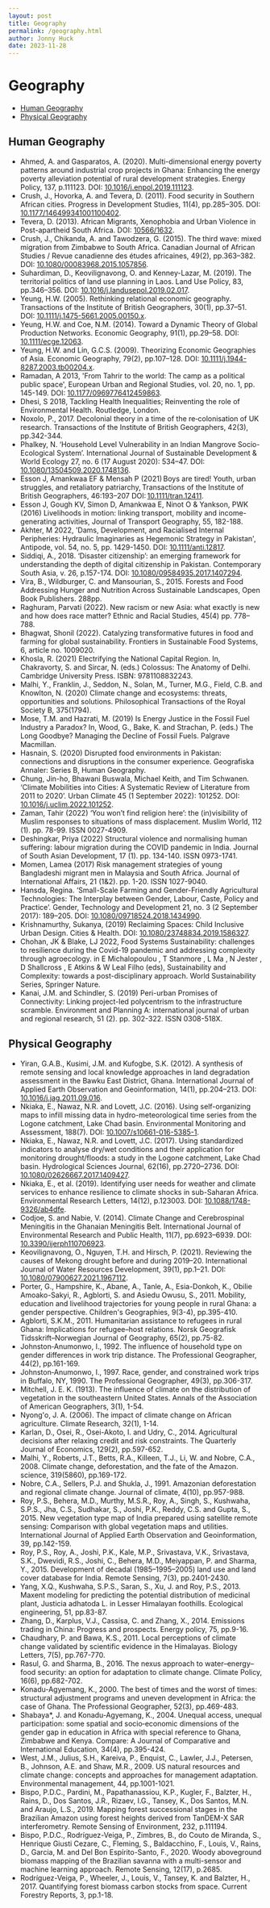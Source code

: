 ```yaml
---
layout: post
title: Geography
permalink: /geography.html
author: Jonny Huck
date: 2023-11-28
---
```


# Geography

* [Human Geography](#human-geography)
* [Physical Geography](#physical-geography)

## Human Geography
* Ahmed, A. and Gasparatos, A. (2020). Multi-dimensional energy poverty patterns around industrial crop projects in Ghana: Enhancing the energy poverty alleviation potential of rural development strategies. Energy Policy, 137, p.111123. DOI: [10.1016/j.enpol.2019.111123](https://www.sciencedirect.com/science/article/abs/pii/S0301421519307104).
* Crush, J., Hovorka, A. and Tevera, D. (2011). Food security in Southern African cities. Progress in Development Studies, 11(4), pp.285–305. DOI: [10.1177/146499341001100402](https://journals.sagepub.com/doi/10.1177/146499341001100402).
* Tevera, D. (2013). African Migrants, Xenophobia and Urban Violence in Post-apartheid South Africa. DOI: [10566/1632](https://repository.uwc.ac.za/xmlui/handle/10566/1632?show=full). 
* Crush, J., Chikanda, A. and Tawodzera, G. (2015). The third wave: mixed migration from Zimbabwe to South Africa. Canadian Journal of African Studies / Revue canadienne des études africaines, 49(2), pp.363–382. DOI: [10.1080/00083968.2015.1057856](https://www.tandfonline.com/doi/abs/10.1080/00083968.2015.1057856?journalCode=rcas20).
* Suhardiman, D., Keovilignavong, O. and Kenney-Lazar, M. (2019). The territorial politics of land use planning in Laos. Land Use Policy, 83, pp.346–356. DOI: [10.1016/j.landusepol.2019.02.017](https://www.sciencedirect.com/science/article/abs/pii/S0264837718307877).
* Yeung, H.W. (2005). Rethinking relational economic geography. Transactions of the Institute of British Geographers, 30(1), pp.37–51. DOI: [10.1111/j.1475-5661.2005.00150.x](https://rgs-ibg.onlinelibrary.wiley.com/doi/10.1111/j.1475-5661.2005.00150.x).
* Yeung, H.W. and Coe, N.M. (2014). Toward a Dynamic Theory of Global Production Networks. Economic Geography, 91(1), pp.29–58. DOI: [10.1111/ecge.12063](https://onlinelibrary.wiley.com/doi/abs/10.1111/ecge.12063).
* Yeung, H.W. and Lin, G.C.S. (2009). Theorizing Economic Geographies of Asia. Economic Geography, 79(2), pp.107–128. DOI: [10.1111/j.1944-8287.2003.tb00204.x](https://ideas.repec.org/a/taf/recgxx/v79y2003i2p107-128.html).
* Ramadan, A 2013, 'From Tahrir to the world: The camp as a political public space', European Urban and Regional Studies, vol. 20, no. 1, pp. 145-149. DOI: [10.1177/0969776412459863](https://journals.sagepub.com/doi/abs/10.1177/0969776412459863?journalCode=eura).
* Dhesi, S 2018, Tackling Health Inequalities; Reinventing the role of Environmental Health. Routledge, London.
* Noxolo, P., 2017. Decolonial theory in a time of the re‐colonisation of UK research. Transactions of the Institute of British Geographers, 42(3), pp.342-344.
* Phalkey, N. ‘Household Level Vulnerability in an Indian Mangrove Socio-Ecological System’. International Journal of Sustainable Development & World Ecology 27, no. 6 (17 August 2020): 534–47. DOI: [10.1080/13504509.2020.1748136](https://www.tandfonline.com/doi/abs/10.1080/13504509.2020.1748136?journalCode=tsdw20).
* Esson J, Amankwaa EF & Mensah P (2021) Boys are tired! Youth, urban struggles, and retaliatory patriarchy, Transactions of the Institute of British Geographers, 46:193–207 DOI: [10.1111/tran.12411](https://rgs-ibg.onlinelibrary.wiley.com/doi/full/10.1111/tran.12411). 
* Esson J, Gough KV, Simon D, Amankwaa E, Ninot O & Yankson, PWK (2016) Livelihoods in motion: linking transport, mobility and income-generating activities, Journal of Transport Geography, 55, 182-188.
* Akhter, M 2022, 'Dams, Development, and Racialised Internal Peripheries: Hydraulic Imaginaries as Hegemonic Strategy in Pakistan', Antipode, vol. 54, no. 5, pp. 1429-1450. DOI: [10.1111/anti.12817](https://onlinelibrary.wiley.com/doi/full/10.1111/anti.12817).
* Siddiqi, A., 2018. ‘Disaster citizenship’: an emerging framework for understanding the depth of digital citizenship in Pakistan. Contemporary South Asia, v. 26, p.157-174. DOI: [10.1080/09584935.2017.1407294](https://www.tandfonline.com/doi/abs/10.1080/09584935.2017.1407294?journalCode=ccsa20).
* Vira, B., Wildburger, C. and Mansourian, S., 2015. Forests and Food Addressing Hunger and Nutrition Across Sustainable Landscapes, Open Book Publishers. 288pp.
* Raghuram, Parvati (2022). New racism or new Asia: what exactly is new and how does race matter? Ethnic and Racial Studies, 45(4) pp. 778–788.
* Bhagwat, Shonil (2022). Catalyzing transformative futures in food and farming for global sustainability. Frontiers in Sustainable Food Systems, 6, article no. 1009020.
* Khosla, R. (2021) Electrifying the National Capital Region. In, Chakravorty, S. and Sircar, N. (eds.) Colossus: The Anatomy of Delhi. Cambridge University Press. ISBN: 9781108832243.
* Malhi, Y., Franklin, J., Seddon, N., Solan, M., Turner, M.G., Field, C.B. and Knowlton, N. (2020) Climate change and ecosystems: threats, opportunities and solutions. Philosophical Transactions of the Royal Society B, 375(1794).
* Mose, T.M. and Hazrati, M. (2019) Is Energy Justice in the Fossil Fuel Industry a Paradox? In, Wood, G., Bake, K. and Strachan, P. (eds.) The Long Goodbye? Managing the Decline of Fossil Fuels. Palgrave Macmillan.
* Hasnain, S. (2020) Disrupted food environments in Pakistan: connections and disruptions in the consumer experience. Geografiska Annaler: Series B, Human Geography.
* Chung, Jin-ho, Bhawani Buswala, Michael Keith, and Tim Schwanen. ‘Climate Mobilities into Cities: A Systematic Review of Literature from 2011 to 2020’. Urban Climate 45 (1 September 2022): 101252. DOI: [10.1016/j.uclim.2022.101252](https://www.sciencedirect.com/science/article/pii/S2212095522001705).
* Zaman, Tahir (2022) ‘You won’t find religion here’: the (in)visibility of Muslim responses to situations of mass displacement. Muslim World, 112 (1). pp. 78-99. ISSN 0027-4909.
* Deshingkar, Priya (2022) Structural violence and normalising human suffering: labour migration during the COVID pandemic in India. Journal of South Asian Development, 17 (1). pp. 134-140. ISSN 0973-1741.
* Momen, Lamea (2017) Risk management strategies of young Bangladeshi migrant men in Malaysia and South Africa. Journal of International Affairs, 21 (1&2). pp. 1-20. ISSN 1027-9040.
* Hansda, Regina. ‘Small-Scale Farming and Gender-Friendly Agricultural Technologies: The Interplay between Gender, Labour, Caste, Policy and Practice’. Gender, Technology and Development 21, no. 3 (2 September 2017): 189–205. DOI: [10.1080/09718524.2018.1434990](https://www.tandfonline.com/doi/abs/10.1080/09718524.2018.1434990?journalCode=rgtd20).
* Krishnamurthy, Sukanya, (2019) Reclaiming Spaces: Child Inclusive Urban Design. Cities & Health. DOI: [10.1080/23748834.2019.1586327](https://www.tandfonline.com/doi/full/10.1080/23748834.2019.1586327).
* Chohan, JK & Blake, LJ 2022, Food Systems Sustainability: challenges to resilience during the Covid-19 pandemic and addressing complexity through agroecology. in E Michalopoulou , T Stanmore , L Ma , N Jester , D Shallcross , E Atkins & W Leal Filho (eds), Sustainability and Complexity: towards a post-disciplinary approach. World Sustainability Series, Springer Nature.
* Kanai, J.M. and Schindler, S. (2019) Peri-urban Promises of Connectivity: Linking project-led polycentrism to the infrastructure scramble. Environment and Planning A: international journal of urban and regional research, 51 (2). pp. 302-322. ISSN 0308-518X.

## Physical Geography
* Yiran, G.A.B., Kusimi, J.M. and Kufogbe, S.K. (2012). A synthesis of remote sensing and local knowledge approaches in land degradation assessment in the Bawku East District, Ghana. International Journal of Applied Earth Observation and Geoinformation, 14(1), pp.204–213. DOI: [10.1016/j.jag.2011.09.016](https://www.sciencedirect.com/science/article/abs/pii/S0303243411001395).
* Nkiaka, E., Nawaz, N.R. and Lovett, J.C. (2016). Using self-organizing maps to infill missing data in hydro-meteorological time series from the Logone catchment, Lake Chad basin. Environmental Monitoring and Assessment, 188(7). DOI: [10.1007/s10661-016-5385-1](https://link.springer.com/article/10.1007/s10661-016-5385-1).
* Nkiaka, E., Nawaz, N.R. and Lovett, J.C. (2017). Using standardized indicators to analyse dry/wet conditions and their application for monitoring drought/floods: a study in the Logone catchment, Lake Chad basin. Hydrological Sciences Journal, 62(16), pp.2720–2736. DOI: [10.1080/02626667.2017.1409427](https://www.tandfonline.com/doi/full/10.1080/02626667.2017.1409427).
* Nkiaka, E., et al. (2019). Identifying user needs for weather and climate services to enhance resilience to climate shocks in sub-Saharan Africa. Environmental Research Letters, 14(12), p.123003. DOI: [10.1088/1748-9326/ab4dfe](https://iopscience.iop.org/article/10.1088/1748-9326/ab4dfe).
* Codjoe, S. and Nabie, V. (2014). Climate Change and Cerebrospinal Meningitis in the Ghanaian Meningitis Belt. International Journal of Environmental Research and Public Health, 11(7), pp.6923–6939. DOI: [10.3390/ijerph110706923](https://www.mdpi.com/1660-4601/11/7/6923).
* Keovilignavong, O., Nguyen, T.H. and Hirsch, P. (2021). Reviewing the causes of Mekong drought before and during 2019–20. International Journal of Water Resources Development, 39(1), pp.1–21. DOI: [10.1080/07900627.2021.1967112](https://www.tandfonline.com/doi/abs/10.1080/07900627.2021.1967112?tab=permissions&scroll=top).
* Porter, G., Hampshire, K., Abane, A., Tanle, A., Esia-Donkoh, K., Obilie Amoako-Sakyi, R., Agblorti, S. and Asiedu Owusu, S., 2011. Mobility, education and livelihood trajectories for young people in rural Ghana: a gender perspective. Children's Geographies, 9(3-4), pp.395-410.
* Agblorti, S.K.M., 2011. Humanitarian assistance to refugees in rural Ghana: Implications for refugee–host relations. Norsk Geografisk Tidsskrift–Norwegian Journal of Geography, 65(2), pp.75-82.
* Johnston‐Anumonwo, I., 1992. The influence of household type on gender differences in work trip distance. The Professional Geographer, 44(2), pp.161-169.
* Johnston‐Anumonwo, I., 1997. Race, gender, and constrained work trips in Buffalo, NY, 1990. The Professional Geographer, 49(3), pp.306-317.
* Mitchell, J. E. K. (1913). The influence of climate on the distribution of vegetation in the southeastern United States. Annals of the Association of American Geographers, 3(1), 1-54.
* Nyong'o, J. A. (2006). The impact of climate change on African agriculture. Climate Research, 32(1), 1-14.
* Karlan, D., Osei, R., Osei-Akoto, I. and Udry, C., 2014. Agricultural decisions after relaxing credit and risk constraints. The Quarterly Journal of Economics, 129(2), pp.597-652.
* Malhi, Y., Roberts, J.T., Betts, R.A., Killeen, T.J., Li, W. and Nobre, C.A., 2008. Climate change, deforestation, and the fate of the Amazon. science, 319(5860), pp.169-172.
* Nobre, C.A., Sellers, P.J. and Shukla, J., 1991. Amazonian deforestation and regional climate change. Journal of climate, 4(10), pp.957-988.
* Roy, P.S., Behera, M.D., Murthy, M.S.R., Roy, A., Singh, S., Kushwaha, S.P.S., Jha, C.S., Sudhakar, S., Joshi, P.K., Reddy, C.S. and Gupta, S., 2015. New vegetation type map of India prepared using satellite remote sensing: Comparison with global vegetation maps and utilities. International Journal of Applied Earth Observation and Geoinformation, 39, pp.142-159.
* Roy, P.S., Roy, A., Joshi, P.K., Kale, M.P., Srivastava, V.K., Srivastava, S.K., Dwevidi, R.S., Joshi, C., Behera, M.D., Meiyappan, P. and Sharma, Y., 2015. Development of decadal (1985–1995–2005) land use and land cover database for India. Remote Sensing, 7(3), pp.2401-2430.
* Yang, X.Q., Kushwaha, S.P.S., Saran, S., Xu, J. and Roy, P.S., 2013. Maxent modeling for predicting the potential distribution of medicinal plant, Justicia adhatoda L. in Lesser Himalayan foothills. Ecological engineering, 51, pp.83-87.
* Zhang, D., Karplus, V.J., Cassisa, C. and Zhang, X., 2014. Emissions trading in China: Progress and prospects. Energy policy, 75, pp.9-16.
* Chaudhary, P. and Bawa, K.S., 2011. Local perceptions of climate change validated by scientific evidence in the Himalayas. Biology Letters, 7(5), pp.767-770.
* Rasul, G. and Sharma, B., 2016. The nexus approach to water–energy–food security: an option for adaptation to climate change. Climate Policy, 16(6), pp.682-702.
* Konadu-Agyemang, K., 2000. The best of times and the worst of times: structural adjustment programs and uneven development in Africa: the case of Ghana. The Professional Geographer, 52(3), pp.469-483.
* Shabaya*, J. and Konadu‐Agyemang, K., 2004. Unequal access, unequal participation: some spatial and socio‐economic dimensions of the gender gap in education in Africa with special reference to Ghana, Zimbabwe and Kenya. Compare: A Journal of Comparative and International Education, 34(4), pp.395-424.
* West, J.M., Julius, S.H., Kareiva, P., Enquist, C., Lawler, J.J., Petersen, B., Johnson, A.E. and Shaw, M.R., 2009. US natural resources and climate change: concepts and approaches for management adaptation. Environmental management, 44, pp.1001-1021.
* Bispo, P.D.C., Pardini, M., Papathanassiou, K.P., Kugler, F., Balzter, H., Rains, D., Dos Santos, J.R., Rizaev, I.G., Tansey, K., Dos Santos, M.N. and Araujo, L.S., 2019. Mapping forest successional stages in the Brazilian Amazon using forest heights derived from TanDEM-X SAR interferometry. Remote Sensing of Environment, 232, p.111194.
* Bispo, P.D.C., Rodríguez-Veiga, P., Zimbres, B., do Couto de Miranda, S., Henrique Giusti Cezare, C., Fleming, S., Baldacchino, F., Louis, V., Rains, D., Garcia, M. and Del Bon Espírito-Santo, F., 2020. Woody aboveground biomass mapping of the Brazilian savanna with a multi-sensor and machine learning approach. Remote Sensing, 12(17), p.2685.
* Rodríguez-Veiga, P., Wheeler, J., Louis, V., Tansey, K. and Balzter, H., 2017. Quantifying forest biomass carbon stocks from space. Current Forestry Reports, 3, pp.1-18.
